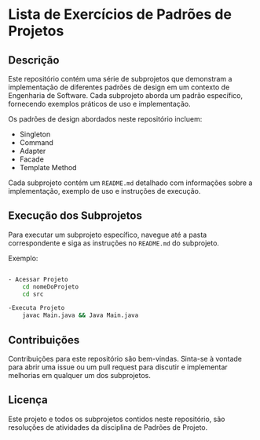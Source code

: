 # Lista de Exercícios de Padrões de Projetos

## Descrição

Este repositório contém uma série de subprojetos que demonstram a implementação de diferentes padrões de design em um contexto de Engenharia de Software. Cada subprojeto aborda um padrão específico, fornecendo exemplos práticos de uso e implementação.

Os padrões de design abordados neste repositório incluem:

- Singleton
- Command
- Adapter
- Facade
- Template Method

Cada subprojeto contém um `README.md` detalhado com informações sobre a implementação, exemplo de uso e instruções de execução.

## Execução dos Subprojetos

Para executar um subprojeto específico, navegue até a pasta correspondente e siga as instruções no `README.md` do subprojeto.

Exemplo:
```cmd

- Acessar Projeto 
    cd nomeDoProjeto
    cd src

-Executa Projeto
    javac Main.java && Java Main.java
```
## Contribuições

Contribuições para este repositório são bem-vindas. Sinta-se à vontade para abrir uma issue ou um pull request para discutir e implementar melhorias em qualquer um dos subprojetos.

## Licença
Este projeto e todos os subprojetos contidos neste repositório, são resoluções de atividades da disciplina de Padrões de Projeto.


    
